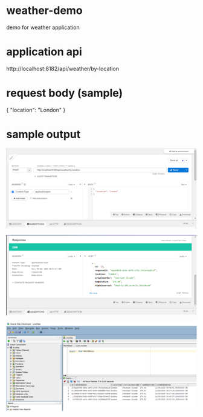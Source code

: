 # weather-demo
demo for weather application

# application api
http://localhost:8182/api/weather/by-location

# request body (sample)
{
	"location": "London"
}

# sample output

![](images/request.PNG)

![](images/response.PNG)

![](images/result.PNG)
